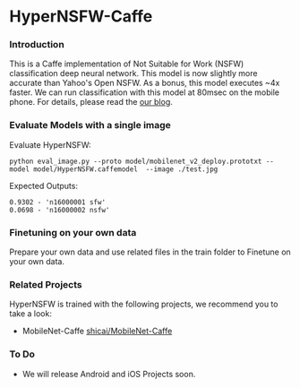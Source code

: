 # HyperNSFW-Caffe

### Introduction

This is a Caffe implementation of Not Suitable for Work (NSFW) classification deep neural network. This model is now slightly more accurate than Yahoo's Open NSFW. As a bonus, this model executes ~4x faster. We can run classification with this model at 80msec on the mobile phone. For details, please read the [our blog](https://blog.csdn.net/lsy17096535/article/details/84564976).

### Evaluate Models with a single image


Evaluate HyperNSFW:

`python eval_image.py --proto model/mobilenet_v2_deploy.prototxt --model model/HyperNSFW.caffemodel  --image ./test.jpg`

Expected Outputs:

```
0.9302 - 'n16000001 sfw'
0.0698 - 'n16000002 nsfw'
```

### Finetuning on your own data

Prepare your own data and use related files in the train folder to Finetune on your own data.


### Related Projects
HyperNSFW is trained with the following projects, we recommend you to take a look:

- MobileNet-Caffe [shicai/MobileNet-Caffe](https://github.com/shicai/MobileNet-Caffe)


### To Do 

- We will release Android and iOS Projects soon. 


